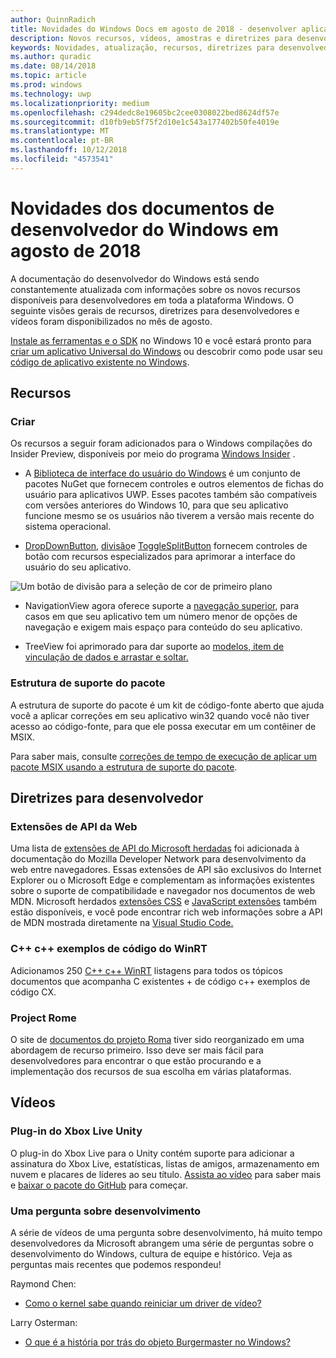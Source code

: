 ```yaml
---
author: QuinnRadich
title: Novidades do Windows Docs em agosto de 2018 - desenvolver aplicativos UWP
description: Novos recursos, vídeos, amostras e diretrizes para desenvolvedores têm foram adicionados à documentação do desenvolvedor do Windows 10 de agosto de 2018.
keywords: Novidades, atualização, recursos, diretrizes para desenvolvedores, Windows 10, agosto
ms.author: quradic
ms.date: 08/14/2018
ms.topic: article
ms.prod: windows
ms.technology: uwp
ms.localizationpriority: medium
ms.openlocfilehash: c294dedc8e19605bc2cee0308022bed8624df57e
ms.sourcegitcommit: d10fb9eb5f75f2d10e1c543a177402b50fe4019e
ms.translationtype: MT
ms.contentlocale: pt-BR
ms.lasthandoff: 10/12/2018
ms.locfileid: "4573541"
---
```

# <a name="whats-new-in-the-windows-developer-docs-in-august-2018"></a>Novidades dos documentos de desenvolvedor do Windows em agosto de 2018

A documentação do desenvolvedor do Windows está sendo constantemente atualizada com informações sobre os novos recursos disponíveis para desenvolvedores em toda a plataforma Windows. O seguinte visões gerais de recursos, diretrizes para desenvolvedores e vídeos foram disponibilizados no mês de agosto.

[Instale as ferramentas e o SDK](http://go.microsoft.com/fwlink/?LinkId=821431) no Windows 10 e você estará pronto para [criar um aplicativo Universal do Windows](../get-started/create-uwp-apps.md) ou descobrir como pode usar seu [código de aplicativo existente no Windows](../porting/index.md).

## <a name="features"></a>Recursos

### <a name="design"></a>Criar

Os recursos a seguir foram adicionados para o Windows compilações do Insider Preview, disponíveis por meio do programa [Windows Insider](https://insider.windows.com/) .

* A [Biblioteca de interface do usuário do Windows](https://aka.ms/winui-docs) é um conjunto de pacotes NuGet que fornecem controles e outros elementos de fichas do usuário para aplicativos UWP. Esses pacotes também são compatíveis com versões anteriores do Windows 10, para que seu aplicativo funcione mesmo se os usuários não tiverem a versão mais recente do sistema operacional.

* [DropDownButton](../design/controls-and-patterns/buttons.md#create-a-drop-down-button), [divisão](../design/controls-and-patterns/buttons.md#create-a-split-button)e [ToggleSplitButton](../design/controls-and-patterns/buttons.md#create-a-toggle-split-button) fornecem controles de botão com recursos especializados para aprimorar a interface do usuário do seu aplicativo.

![Um botão de divisão para a seleção de cor de primeiro plano](../design/controls-and-patterns/images/split-button-rtb.png)

* NavigationView agora oferece suporte a [navegação superior](../design/controls-and-patterns/navigationview.md), para casos em que seu aplicativo tem um número menor de opções de navegação e exigem mais espaço para conteúdo do seu aplicativo.

* TreeView foi aprimorado para dar suporte ao [modelos, item de vinculação de dados e arrastar e soltar.](../design/controls-and-patterns/tree-view.md)

### <a name="package-support-framework"></a>Estrutura de suporte do pacote

A estrutura de suporte do pacote é um kit de código-fonte aberto que ajuda você a aplicar correções em seu aplicativo win32 quando você não tiver acesso ao código-fonte, para que ele possa executar em um contêiner de MSIX.

Para saber mais, consulte [correções de tempo de execução de aplicar um pacote MSIX usando a estrutura de suporte do pacote](../porting/package-support-framework.md).

## <a name="developer-guidance"></a>Diretrizes para desenvolvedor

### <a name="web-api-extensions"></a>Extensões de API da Web

Uma lista de [extensões de API do Microsoft herdadas](https://developer.mozilla.org/docs/Web/API/Microsoft_API_extensions) foi adicionada à documentação do Mozilla Developer Network para desenvolvimento da web entre navegadores. Essas extensões de API são exclusivos do Internet Explorer ou o Microsoft Edge e complementam as informações existentes sobre o suporte de compatibilidade e navegador nos documentos de web MDN. Microsoft herdados [extensões CSS](https://developer.mozilla.org/docs/Web/CSS/Microsoft_Extensions) e [JavaScript extensões](https://developer.mozilla.org/docs/Web/JavaScript/Microsoft_JavaScript_extensions) também estão disponíveis, e você pode encontrar rich web informações sobre a API de MDN mostrada diretamente na [Visual Studio Code.](https://code.visualstudio.com/updates/v1_25#_new-css-pseudo-selectors-and-pseudo-elements-from-mdn)

### <a name="cwinrt-code-examples"></a>C++ c++ exemplos de código do WinRT

Adicionamos 250 [C++ c++ WinRT](../cpp-and-winrt-apis/index.md) listagens para todos os tópicos documentos que acompanha C existentes + de código c++ exemplos de código CX.

### <a name="project-rome"></a>Project Rome

O site de [documentos do projeto Roma](https://docs.microsoft.com/windows/project-rome/) tiver sido reorganizado em uma abordagem de recurso primeiro. Isso deve ser mais fácil para desenvolvedores para encontrar o que estão procurando e a implementação dos recursos de sua escolha em várias plataformas.

## <a name="videos"></a>Vídeos

### <a name="xbox-live-unity-plugin"></a>Plug-in do Xbox Live Unity

O plug-in do Xbox Live para o Unity contém suporte para adicionar a assinatura do Xbox Live, estatísticas, listas de amigos, armazenamento em nuvem e placares de líderes ao seu título. [Assista ao vídeo](https://youtu.be/fVQZ-YgwNpY) para saber mais e [baixar o pacote do GitHub](https://aka.ms/UnityPlugin) para começar.

### <a name="one-dev-question"></a>Uma pergunta sobre desenvolvimento

A série de vídeos de uma pergunta sobre desenvolvimento, há muito tempo desenvolvedores da Microsoft abrangem uma série de perguntas sobre o desenvolvimento do Windows, cultura de equipe e histórico. Veja as perguntas mais recentes que podemos respondeu!

Raymond Chen:

* [Como o kernel sabe quando reiniciar um driver de vídeo?](https://youtu.be/3SNAdyO1l5c)

Larry Osterman:

* [O que é a história por trás do objeto Burgermaster no Windows?](https://youtu.be/0TDSbyAIvX0)